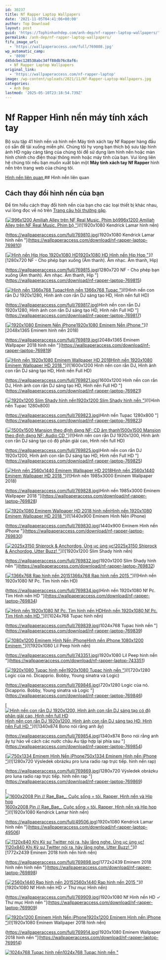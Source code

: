 ```yaml
---
id: 30237
title: Nf Rapper Laptop Wallpapers
date: '2021-11-05T04:41:06+00:00'
author: Top Download
layout: post
guid: 'https://Tophinhanhdep.com/anh-dep/nf-rapper-laptop-wallpapers/'
permalink: /anh-dep/nf-rapper-laptop-wallpapers/
fifu_image_url:
  - 'https://wallpaperaccess.com/full/769808.jpg'
wp_automatic_camp:
  - '8098'
d45dcbec128538abc34ff88db76c8af6:
  - Nf Rapper Laptop Wallpapers
original_link:
  - 'https://wallpaperaccess.com/nf-rapper-laptop'
image: /wp-content/uploads/2021/11/Nf-Rapper-Laptop-Wallpapers.jpg
categories:
  - Ảnh Đẹp
lastmod: '2025-05-10T23:18:54.739Z'
---
```

# Nf Rapper Hình nền máy tính xách tay

Bộ sưu tập 41 hình nền và hình nền Máy tính xách tay Nf Rapper hàng đầu có sẵn để tải xuống miễn phí. Chúng tôi hy vọng bạn thích bộ sưu tập hình ảnh HD ngày càng tăng của chúng tôi để sử dụng làm hình nền hoặc màn hình chính cho điện thoại thông minh hoặc máy tính của bạn. Vui lòng liên hệ chúng tôi nếu bạn muốn xuất bản một **Máy tính xách tay Nf Rapper** hình nền trên trang web của chúng tôi.

[Hình nền liên quan ](#related) ## Hình nền liên quan

## Cách thay đổi hình nền của bạn

Để tìm hiểu cách thay đổi hình nền của bạn cho các loại thiết bị khác nhau, vui lòng đọc về nó trên [Trang câu hỏi thường gặp](https://tophinhanhdep.com/faq/).

  
[[![996x1200 Amiliah Alley trên NF Real Music.  Phim bộ](https://wallpaperaccess.com/full/769808.jpg)996x1200 Amiliah Alley trên NF Real Music. Phim bộ "](https://wallpaperaccess.com/download/nf-rapper-laptop-769808)](![1920x1080 Kendrick Lamar hình nền)

(https://wallpaperaccess.com/full/769810.jpg)1920x1080 Kendrick Lamar hình nền "](https://wallpaperaccess.com/download/nf-rapper-laptop-769810)

[[![Hình nền Hip Hop 1920x1080 HD](https://wallpaperaccess.com/full/769812.jpg)1920x1080 HD Hình nền Hip Hop "](https://wallpaperaccess.com/download/nf-rapper-laptop-769812)](![1280x720 NF - Cho phép bạn xuống (Âm thanh).  Âm nhạc.  Âm thanh, Hip)

(https://wallpaperaccess.com/full/769815.jpg)1280x720 NF - Cho phép bạn xuống (Âm thanh). Âm nhạc. Âm thanh, Hip "](https://wallpaperaccess.com/download/nf-rapper-laptop-769815)

[[![Hình nền 1366x768 Tupac](https://wallpaperaccess.com/full/327903.jpg)Hình nền 1366x768 Tupac "](https://wallpaperaccess.com/download/nf-rapper-laptop-327903)](![Hình nền con rắn DJ 1920x1280, Hình ảnh con rắn DJ sáng tạo HD, Hình nền full HD)

(https://wallpaperaccess.com/full/769817.jpg)Hình nền con rắn DJ 1920x1280, Hình ảnh con rắn DJ sáng tạo HD, Hình nền Full HD "](https://wallpaperaccess.com/download/nf-rapper-laptop-769817)

[[![1920x1080 Eminem Nền iPhone](https://wallpaperaccess.com/full/769818.jpg)1920x1080 Eminem Nền iPhone "](https://wallpaperaccess.com/download/nf-rapper-laptop-769818)](![2048x1365 Eminem hình nền 2018)

(https://wallpaperaccess.com/full/769819.jpg)2048x1365 Eminem Wallpaper 2018 hình nền "](https://wallpaperaccess.com/download/nf-rapper-laptop-769819)

[[![Hình nền 1920x1080 Eminem Wallpaper HD 2018](https://wallpaperaccess.com/full/769820.jpg)Hình nền 1920x1080 Eminem Wallpaper HD 2018 "](https://wallpaperaccess.com/download/nf-rapper-laptop-769820)](![1600x1200 Hình nền con rắn DJ, Hình ảnh con rắn DJ sáng tạo HD, Hình nền Full HD)

(https://wallpaperaccess.com/full/769821.jpg)1600x1200 Hình nền con rắn DJ, Hình ảnh con rắn DJ sáng tạo HD, Hình nền Full HD "](https://wallpaperaccess.com/download/nf-rapper-laptop-769821)

[[![1920x1200 Slim Shady hình nền](https://wallpaperaccess.com/full/769822.jpg)1920x1200 Slim Shady hình nền "](https://wallpaperaccess.com/download/nf-rapper-laptop-769822)](![Hình nền Tupac 1280x800)

(https://wallpaperaccess.com/full/769823.jpg)Hình nền Tupac 1280x800 "](https://wallpaperaccess.com/download/nf-rapper-laptop-769823)

[[![1500x1500 Mansion theo định dạng NF: CD âm thanh](https://wallpaperaccess.com/full/769824.jpg)1500x1500 Mansion theo định dạng NF: Audio CD "](https://wallpaperaccess.com/download/nf-rapper-laptop-769824)](![Hình nền con rắn DJ 1920x1200, Hình ảnh con rắn DJ sáng tạo có độ phân giải cao, Hình nền full HD)

(https://wallpaperaccess.com/full/769825.jpg)Hình nền con rắn DJ 1920x1200, Hình ảnh con rắn DJ sáng tạo HD, Hình nền Full HD "](https://wallpaperaccess.com/download/nf-rapper-laptop-769825)

[[![Hình nền 2560x1440 Eminem Wallpaper HD 2018](https://wallpaperaccess.com/full/769827.jpg)Hình nền 2560x1440 Eminem Wallpaper HD 2018 "](https://wallpaperaccess.com/download/nf-rapper-laptop-769827)](![Hình nền 1985x3000 Eminem Wallpaper 2018)

(https://wallpaperaccess.com/full/769828.jpg)Hình nền 1985x3000 Eminem Wallpaper 2018 "](https://wallpaperaccess.com/download/nf-rapper-laptop-769828)

[[![1920x1080 Eminem Wallpaper HD 2018 hình nền](https://wallpaperaccess.com/full/769829.jpg)Hình nền 1920x1080 Eminem Wallpaper HD 2018 "](https://wallpaperaccess.com/download/nf-rapper-laptop-769829)](![1440x900 Eminem Hình Nền iPhone)

(https://wallpaperaccess.com/full/769830.jpg)1440x900 Eminem Hình nền iPhone "](https://wallpaperaccess.com/download/nf-rapper-laptop-769830)

[[![2025x3150 Shiprock & Anchordog.  Ùng ục ùng ục!](https://wallpaperaccess.com/full/769831.jpg)2025x3150 Shiprock &amp; Anchordog. Utter Buzz! "](https://wallpaperaccess.com/download/nf-rapper-laptop-769831)](![1920x1200 Slim Shady hình nền)

(https://wallpaperaccess.com/full/769832.jpg)1920x1200 Slim Shady hình nền "](https://wallpaperaccess.com/download/nf-rapper-laptop-769832)

[[![1366x768 Rap hình nền 2015](https://wallpaperaccess.com/full/544762.jpg)1366x768 Rap hình nền 2015 "](https://wallpaperaccess.com/download/nf-rapper-laptop-544762)](![Hình nền 1920x1080 Nf Pc.  Tìm hình nền HD)

(https://wallpaperaccess.com/full/769834.jpg)Hình nền 1920x1080 Nf Pc. Tìm Hình nền HD "](https://wallpaperaccess.com/download/nf-rapper-laptop-769834)

[[![Hình nền 1920x1080 Nf Pc.  Tìm hình nền HD](https://wallpaperaccess.com/full/769835.jpg)Hình nền 1920x1080 Nf Pc. Tìm Hình nền HD "](https://wallpaperaccess.com/download/nf-rapper-laptop-769835)](![1024x768 Tupac hình nền)

(https://wallpaperaccess.com/full/769839.jpg)1024x768 Tupac hình nền "](https://wallpaperaccess.com/download/nf-rapper-laptop-769839)

[[![1080x1200 Eminem Hình Nền iPhone](https://wallpaperaccess.com/full/769840.png)Hình nền iPhone 1080x1200 Eminem "](https://wallpaperaccess.com/download/nf-rapper-laptop-769840)](![1920x1080 Lil Peep hình nền)

(https://wallpaperaccess.com/full/743351.jpg)1920x1080 Lil Peep hình nền "](https://wallpaperaccess.com/download/nf-rapper-laptop-743351)

[[![1920x1080 Tupac hình nền](https://wallpaperaccess.com/full/301604.jpg)1920x1080 Tupac hình nền "](https://wallpaperaccess.com/download/nf-rapper-laptop-301604)](![720x1280 Logic của nó.  Dicapprio.  Bobby, Young sinatra và Logic)

(https://wallpaperaccess.com/full/769846.jpg)720x1280 Logic của nó. Dicapprio. Bobby, Young sinatra và Logic "](https://wallpaperaccess.com/download/nf-rapper-laptop-769846)

[[![Hình nền con rắn DJ 1920x1200, Hình ảnh con rắn DJ sáng tạo có độ phân giải cao, Hình nền full HD](https://wallpaperaccess.com/full/769851.jpg)Hình nền con rắn DJ 1920x1200, Hình ảnh con rắn DJ sáng tạo HD, Hình nền Full HD "](https://wallpaperaccess.com/download/nf-rapper-laptop-769851)](![1340x874 Bono nói rằng anh ấy)

(https://wallpaperaccess.com/full/769854.jpg)1340x874 Bono nói rằng anh ấy tự hào về cách các nước châu Âu tập hợp lại phía sau "](https://wallpaperaccess.com/download/nf-rapper-laptop-769854)

[[![750x1334 Eminem Hình Nền iPhone](https://wallpaperaccess.com/full/769865.jpg)750x1334 Eminem Hình nền iPhone "](https://wallpaperaccess.com/download/nf-rapper-laptop-769865)](![1280x720 Výsledek obrázku pro luna radio rap trực tiếp.  hình nền rap)

(https://wallpaperaccess.com/full/769869.jpg)1280x720 Výsledek obrázku pro luna radio rap trực tiếp. hình nền rap "](https://wallpaperaccess.com/download/nf-rapper-laptop-769869)

[[![1600x2008 Pin // Rae_Bae_.  Cuộc sống = tôi.  Rapper, Hình nền và Hip hop](https://wallpaperaccess.com/full/769870.jpg)1600x2008 Pin // Rae\_Bae\_. Cuộc sống = tôi. Rapper, Hình nền và Hip hop "](https://wallpaperaccess.com/download/nf-rapper-laptop-769870)](![1920x1080 Kendrick Lamar hình nền)

(https://wallpaperaccess.com/full/49506.jpg)1920x1080 Kendrick Lamar hình nền "](https://wallpaperaccess.com/download/nf-rapper-laptop-49506)

[[![1120x840 Khi Kỹ sư Twitter nói ra, hãy lắng nghe.  Ùng ục ùng ục!](https://wallpaperaccess.com/full/769887.jpg)1120x840 Khi Kỹ sư Twitter nói ra, hãy lắng nghe. Utter Buzz! "](https://wallpaperaccess.com/download/nf-rapper-laptop-769887)](![1772x2439 Eminem 2018 hình nền hình nền)

(https://wallpaperaccess.com/full/769898.jpg)1772x2439 Eminem 2018 hình nền hình nền "](https://wallpaperaccess.com/download/nf-rapper-laptop-769898)

[[![2560x1440 Rap hình nền 2015](https://wallpaperaccess.com/full/769908.jpg)2560x1440 Rap hình nền 2015 "](https://wallpaperaccess.com/download/nf-rapper-laptop-769908)](![1920x1080 Nf Hình nền HD ✓ Thư mục Hình nền)

(https://wallpaperaccess.com/full/769909.jpg)1920x1080 Nf Hình nền HD ✓ Thư mục Hình nền "](https://wallpaperaccess.com/download/nf-rapper-laptop-769909)

[[![1920x1200 Eminem Hình Nền iPhone](https://wallpaperaccess.com/full/769910.jpg)1920x1200 Eminem Hình nền iPhone "](https://wallpaperaccess.com/download/nf-rapper-laptop-769910)](![1920x1080 Eminem Wallpaper 2018 hình nền)

(https://wallpaperaccess.com/full/769914.jpg)1920x1080 Eminem Wallpaper 2018 hình nền "](https://wallpaperaccess.com/download/nf-rapper-laptop-769914)

[![1024x768 Tupac hình nền](https://wallpaperaccess.com/full/769916.jpg)1024x768 Tupac hình nền "](https://wallpaperaccess.com/download/nf-rapper-laptop-769916)
